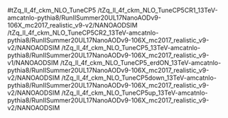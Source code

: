 #tZq_ll_4f_ckm_NLO_TuneCP5
/tZq_ll_4f_ckm_NLO_TuneCP5CR1_13TeV-amcatnlo-pythia8/RunIISummer20UL17NanoAODv9-106X_mc2017_realistic_v9-v2/NANOAODSIM
/tZq_ll_4f_ckm_NLO_TuneCP5CR2_13TeV-amcatnlo-pythia8/RunIISummer20UL17NanoAODv9-106X_mc2017_realistic_v9-v2/NANOAODSIM
/tZq_ll_4f_ckm_NLO_TuneCP5_13TeV-amcatnlo-pythia8/RunIISummer20UL17NanoAODv9-106X_mc2017_realistic_v9-v1/NANOAODSIM
/tZq_ll_4f_ckm_NLO_TuneCP5_erdON_13TeV-amcatnlo-pythia8/RunIISummer20UL17NanoAODv9-106X_mc2017_realistic_v9-v2/NANOAODSIM
/tZq_ll_4f_ckm_NLO_TuneCP5down_13TeV-amcatnlo-pythia8/RunIISummer20UL17NanoAODv9-106X_mc2017_realistic_v9-v2/NANOAODSIM
/tZq_ll_4f_ckm_NLO_TuneCP5up_13TeV-amcatnlo-pythia8/RunIISummer20UL17NanoAODv9-106X_mc2017_realistic_v9-v2/NANOAODSIM
